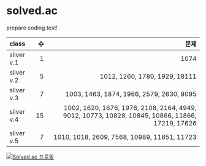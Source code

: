 # solved.ac
prepare coding test!


|class|수|문제|
|:-----|--:|----:|
|silver v.1|1|1074|
|silver v.2|5|1012, 1260, 1780, 1929, 18111|
|silver v.3|7|1003, 1463, 1874, 1966, 2579, 2630, 9095|
|silver v.4|15|1002, 1620, 1676, 1978, 2108, 2164, 4949, 9012, 10773, 10828, 10845, 10866, 11866, 17219, 17626|
|silver v.5|7|1010, 1018, 2609, 7568, 10989, 11651, 11723|

[![Solved.ac
프로필](http://mazassumnida.wtf/api/generate_badge?boj=hhzet11)](https://solved.ac/hhzet11)

